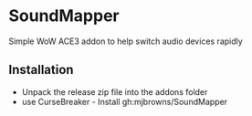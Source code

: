 # SoundMapper
Simple WoW ACE3 addon to help switch audio devices rapidly

## Installation
* Unpack the release zip file into the addons folder
* use CurseBreaker - Install gh:mjbrowns/SoundMapper
